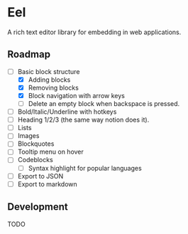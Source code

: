 # Eel

A rich text editor library for embedding in web applications.

## Roadmap

- [ ] Basic block structure
  - [x] Adding blocks
  - [x] Removing blocks
  - [x] Block navigation with arrow keys
  - [ ] Delete an empty block when backspace is pressed. 
- [ ] Bold/Italic/Underline with hotkeys
- [ ] Heading 1/2/3 (the same way notion does it).
- [ ] Lists 
- [ ] Images
- [ ] Blockquotes
- [ ] Tooltip menu on hover
- [ ] Codeblocks
  - [ ] Syntax highlight for popular languages
- [ ] Export to JSON
- [ ] Export to markdown

## Development

TODO

